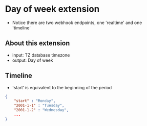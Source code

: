 # Day of week extension
- Notice there are two webhook endpoints, one 'realtime' and one 'timeline'

## About this extension
- input: TZ database timezone
- output: Day of week


## Timeline
- 'start' is equivalent to the beginning of the period
```json
{
    "start" : "Monday",
    "2001-1-1" : "Tuesday",
    "2001-1-2" : "Wednesday",
    ...
}
```
